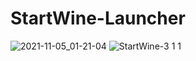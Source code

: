 # StartWine-Launcher
![2021-11-05_01-21-04](https://user-images.githubusercontent.com/85447162/140579360-9a6e3953-48e3-4638-9634-c247109f7dd3.png)
![StartWine-3 1 1](https://user-images.githubusercontent.com/85447162/140579344-301578a4-e577-496e-8122-7541853ccf64.png)
